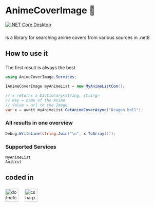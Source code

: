 ﻿# AnimeCoverImage 👀
[![.NET Core Desktop](https://github.com/Ruffythemonkey/AnimeCoverImage/actions/workflows/dotnet-desktop.yml/badge.svg?branch=master)](https://github.com/Ruffythemonkey/AnimeCoverImage/actions/workflows/dotnet-desktop.yml)

###

<p align="left">Is a library for searching anime covers from various sources in .net8</p>

###

<h2 align="left">How to use it</h2>

###


<p align="left">The first result is always the best</p>



```csharp
using AnimeCoverImage.Services;

IAnimeCoverImage myAnimeList = new MyAnimeListCom();

// x returns a Dictionary<string, string>
// Key = name of the Anime
// Value = url to the Image
var x = await myAnimeList.GetAnimeCoverAsync("Dragon ball");

```




### All results in one overview

```csharp
Debug.WriteLine(string.Join("\n", x.ToArray()));
```

### Supported Services
```
MyAnimeList
AniList
```

###

<h2 align="left">coded in</h2>

###

<div align="left">
  <img src="https://cdn.jsdelivr.net/gh/devicons/devicon/icons/dotnetcore/dotnetcore-original.svg" height="40" alt="dotnetcore logo"  />
  <img width="12" />
  <img src="https://cdn.jsdelivr.net/gh/devicons/devicon/icons/csharp/csharp-original.svg" height="40" alt="csharp logo"  />
</div>

###
